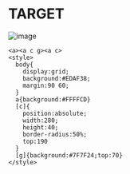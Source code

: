 # TARGET

![image](https://github.com/user-attachments/assets/6337cf63-290e-43fe-b3cd-6b020f3ebde2)

```
<a><a c g><a c>
<style>
  body{
    display:grid;
    background:#EDAF38;
    margin:90 60;
  }
  a{background:#FFFFCD}
  [c]{
    position:absolute;
    width:280;
    height:40;
    border-radius:50%;
    top:190
  }
  [g]{background:#7F7F24;top:70}
</style>
```
